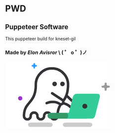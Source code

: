 # PWD

## Puppeteer Software

This puppeteer build for kneset-gil

### Made by _Elon Avisror_ \ ( ゜ o ゜)ノ

![GitHub Logo](/crawler/logo.gif)
